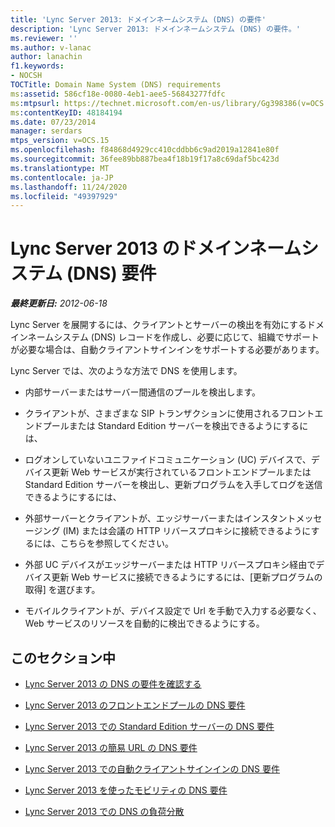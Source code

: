 ```yaml
---
title: 'Lync Server 2013: ドメインネームシステム (DNS) の要件'
description: 'Lync Server 2013: ドメインネームシステム (DNS) の要件。'
ms.reviewer: ''
ms.author: v-lanac
author: lanachin
f1.keywords:
- NOCSH
TOCTitle: Domain Name System (DNS) requirements
ms:assetid: 586cf18e-0080-4eb1-aee5-56843277fdfc
ms:mtpsurl: https://technet.microsoft.com/en-us/library/Gg398386(v=OCS.15)
ms:contentKeyID: 48184194
ms.date: 07/23/2014
manager: serdars
mtps_version: v=OCS.15
ms.openlocfilehash: f84868d4929cc410cddbb6c9ad2019a12841e80f
ms.sourcegitcommit: 36fee89bb887bea4f18b19f17a8c69daf5bc423d
ms.translationtype: MT
ms.contentlocale: ja-JP
ms.lasthandoff: 11/24/2020
ms.locfileid: "49397929"
---
```

# <a name="domain-name-system-dns-requirements-for-lync-server-2013"></a>Lync Server 2013 のドメインネームシステム (DNS) 要件

<div data-xmlns="http://www.w3.org/1999/xhtml">

<div class="topic" data-xmlns="http://www.w3.org/1999/xhtml" data-msxsl="urn:schemas-microsoft-com:xslt" data-cs="https://msdn.microsoft.com/">

<div data-asp="https://msdn2.microsoft.com/asp">



</div>

<div id="mainSection">

<div id="mainBody">

<span> </span>

_**最終更新日:** 2012-06-18_

Lync Server を展開するには、クライアントとサーバーの検出を有効にするドメインネームシステム (DNS) レコードを作成し、必要に応じて、組織でサポートが必要な場合は、自動クライアントサインインをサポートする必要があります。

Lync Server では、次のような方法で DNS を使用します。

  - 内部サーバーまたはサーバー間通信のプールを検出します。

  - クライアントが、さまざまな SIP トランザクションに使用されるフロントエンドプールまたは Standard Edition サーバーを検出できるようにするには、

  - ログオンしていないユニファイドコミュニケーション (UC) デバイスで、デバイス更新 Web サービスが実行されているフロントエンドプールまたは Standard Edition サーバーを検出し、更新プログラムを入手してログを送信できるようにするには、

  - 外部サーバーとクライアントが、エッジサーバーまたはインスタントメッセージング (IM) または会議の HTTP リバースプロキシに接続できるようにするには、こちらを参照してください。

  - 外部 UC デバイスがエッジサーバーまたは HTTP リバースプロキシ経由でデバイス更新 Web サービスに接続できるようにするには、[更新プログラムの取得] を選びます。

  - モバイルクライアントが、デバイス設定で Url を手動で入力する必要なく、Web サービスのリソースを自動的に検出できるようにする。

<div>

## <a name="in-this-section"></a>このセクション中

  - [Lync Server 2013 の DNS の要件を確認する](lync-server-2013-determine-dns-requirements.md)

  - [Lync Server 2013 のフロントエンドプールの DNS 要件](lync-server-2013-dns-requirements-for-front-end-pools.md)

  - [Lync Server 2013 での Standard Edition サーバーの DNS 要件](lync-server-2013-dns-requirements-for-standard-edition-servers.md)

  - [Lync Server 2013 の簡易 URL の DNS 要件](lync-server-2013-dns-requirements-for-simple-urls.md)

  - [Lync Server 2013 での自動クライアントサインインの DNS 要件](lync-server-2013-dns-requirements-for-automatic-client-sign-in.md)

  - [Lync Server 2013 を使ったモビリティの DNS 要件](lync-server-2013-dns-requirements-for-mobility.md)

  - [Lync Server 2013 での DNS の負荷分散](lync-server-2013-dns-load-balancing.md)

</div>

</div>

<span> </span>

</div>

</div>

</div>

